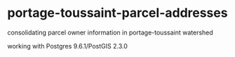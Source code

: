 # portage-toussaint-parcel-addresses
consolidating parcel owner information in portage-toussaint watershed

working with Postgres 9.6.1/PostGIS 2.3.0
